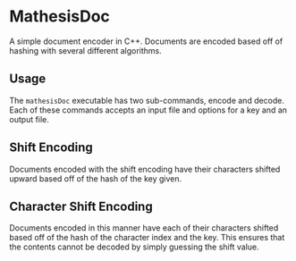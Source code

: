 # MathesisDoc

A simple document encoder in C++. Documents are encoded based off of hashing with several different algorithms.

## Usage

The `mathesisDoc` executable has two sub-commands, encode and decode. Each of these commands accepts an input file and options for a key and an output file.

## Shift Encoding

Documents encoded with the shift encoding have their characters shifted upward based off of the hash of the key given.

## Character Shift Encoding

Documents encoded in this manner have each of their characters shifted based off of the hash of the character index and the key. This ensures that the contents cannot be decoded by simply guessing the shift value.
